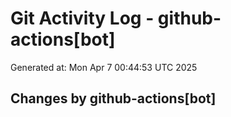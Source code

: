 # Git Activity Log - github-actions[bot]
Generated at: Mon Apr  7 00:44:53 UTC 2025
## Changes by github-actions[bot]
```diff
```
